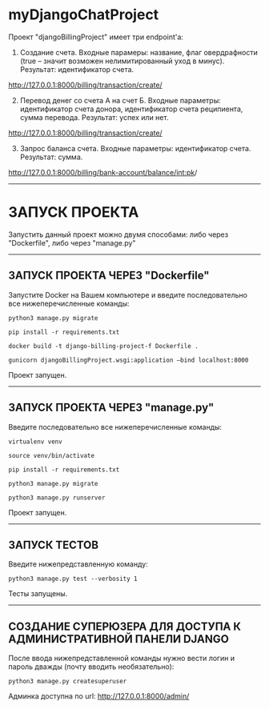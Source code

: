 # myDjangoChatProject
Проект "djangoBillingProject" имеет три endpoint'а:
1. Создание счета. Входные парамеры: название, флаг овердрафности (true – значит возможен нелимитированный уход в минус). Результат: идентификатор счета.

http://127.0.0.1:8000/billing/transaction/create/

2. Перевод денег со счета А на счет Б. Входные параметры: идентификатор счета донора, идентификатор счета реципиента, сумма перевода. Результат: успех или нет.

http://127.0.0.1:8000/billing/transaction/create/

3. Запрос баланса счета. Входные параметры: идентификатор счета. Результат: сумма.

http://127.0.0.1:8000/billing/bank-account/balance/<int:pk>/

---

# ЗАПУСК ПРОЕКТА
Запустить данный проект можно двумя способами: либо через "Dockerfile", либо через "manage.py"

---

## ЗАПУСК ПРОЕКТА ЧЕРЕЗ "Dockerfile"

Запустите Docker на Вашем компьютере и введите последовательно все нижеперечисленные команды:

`python3 manage.py migrate`

`pip install -r requirements.txt`

`docker build -t django-billing-project-f Dockerfile .`

`gunicorn djangoBillingProject.wsgi:application —bind localhost:8000`

Проект запущен.

---

## ЗАПУСК ПРОЕКТА ЧЕРЕЗ "manage.py"

Введите последовательно все нижеперечисленные команды:

`virtualenv venv`

`source venv/bin/activate`

`pip install -r requirements.txt`

`python3 manage.py migrate`

`python3 manage.py runserver`

Проект запущен.

---

## ЗАПУСК ТЕСТОВ

Введите нижепредставленную команду:

`python3 manage.py test --verbosity 1`

Тесты запущены.

---

## СОЗДАНИЕ СУПЕРЮЗЕРА ДЛЯ ДОСТУПА К АДМИНИСТРАТИВНОЙ ПАНЕЛИ DJANGO

После ввода нижепредставленной команды нужно вести логин и пароль дважды (почту вводить необязательно):

`python3 manage.py createsuperuser`

Админка доступна по url: http://127.0.0.1:8000/admin/